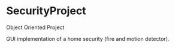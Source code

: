 # SecurityProject
Object Oriented Project

GUI implementation of a home security (fire and motion detector).
